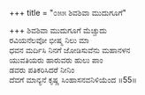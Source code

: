 +++
title = "೦೫೫ ಶಿವಶಿವಾ ಮುದುಗೂಗೆ"

+++
ಶಿವಶಿವಾ ಮುದುಗೂಗೆ ಮೆಚ್ಚುದು  
ರವಿಯನೆಲವೋ ಭೀಷ್ಮ ನಿಲು ಮಾ  
ಧವನ ಮರ್ದಿಸಿ ನಿನಗೆ ಜೋಡಿಸುವೆನು ಮಹಾನಳನ  
ಯುವತಿಯರು ಹಾರುವರು ಹುಲು ಪಾಂ  
ಡವರು ಪತಿಕರಿಸಿದರೆ ನೀನಿಂ  
ದೆವಗೆ ಮಾನ್ಯನೆ ಕೃಷ್ಣ ಸಿಂಹಾಸನವನಿಳಿಯೆಂದ     ॥55॥
